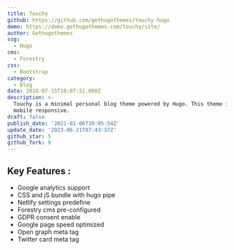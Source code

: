 ```yaml
---
title: Touchy
github: https://github.com/gethugothemes/touchy-hugo
demo: https://demo.gethugothemes.com/touchy/site/
author: Gethugothemes
ssg:
  - Hugo
cms:
  - Forestry
css:
  - Bootstrap
category:
  - Blog
date: 2018-07-15T10:07:51.000Z
description: >-
  Touchy is a minimal personal blog theme powered by Hugo. This theme is 100%
  mobile responsive.
draft: false
publish_date: '2021-01-06T10:05:54Z'
update_date: '2023-06-21T07:43:37Z'
github_star: 5
github_fork: 9
---
```

## Key Features :

- Google analytics support
- CSS and jS bundle with hugo pipe
- Netlify settings predefine
- Forestry cms pre-configured
- GDPR consent enable
- Google page speed optimized
- Open graph meta tag
- Twitter card meta tag
